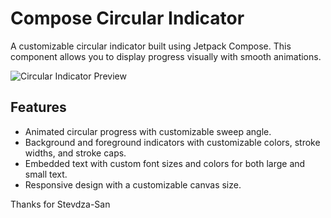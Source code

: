 # Compose Circular Indicator

A customizable circular indicator built using Jetpack Compose. This component allows you to display progress visually with smooth animations. 


![Circular Indicator Preview](assets/circular-indicator-preview.gif)


## Features

- Animated circular progress with customizable sweep angle.
- Background and foreground indicators with customizable colors, stroke widths, and stroke caps.
- Embedded text with custom font sizes and colors for both large and small text.
- Responsive design with a customizable canvas size.

Thanks for Stevdza-San
